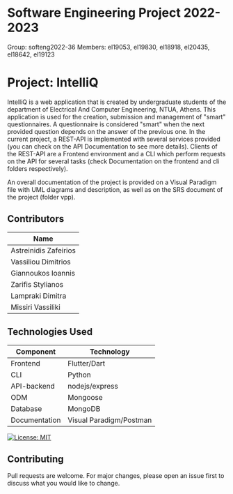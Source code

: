 # Software Engineering Project 2022-2023

Group: softeng2022-36
Members: el19053, el19830, el18918, el20435, el18642, el19123

# Project: IntelliQ

IntelliQ is a web application that is created by undergraduate students of the department of Electrical And Computer Engineering, NTUA, Athens. This application is used for the creation, submission and management of "smart" questionnaires. A questionnaire is considered "smart" when the next provided question depends on the answer of the previous one.
In the current project, a REST-API is implemented with several services provided (you can check on the API Documentation to see more details). Clients of the REST-API are a Frontend environment and a CLI which perform requests on the API for several tasks (check Documentation on the frontend and cli folders respectively).

An overall documentation of the project is provided on a Visual Paradigm file with UML diagrams and description, as well as on the SRS document of the project (folder vpp).

## Contributors

| Name                  |
| --------------------- |
| Astreinidis Zafeirios |
| Vassiliou Dimitrios   |
| Giannoukos Ioannis    |
| Zarifis Stylianos     |
| Lampraki Dimitra      |
| Missiri Vassiliki     |

## Technologies Used

| Component     | Technology              |
| ------------- | ----------------------- |
| Frontend      | Flutter/Dart            |
| CLI           | Python                  |
| API-backend   | nodejs/express          |
| ODM           | Mongoose                |
| Database      | MongoDB                 |
| Documentation | Visual Paradigm/Postman |

[![License: MIT](https://img.shields.io/badge/License-MIT-yellow.svg)](https://opensource.org/licenses/MIT)

## Contributing

Pull requests are welcome. For major changes, please open an issue first
to discuss what you would like to change.
